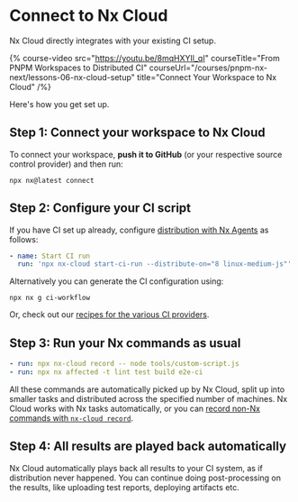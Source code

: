 # Connect to Nx Cloud

Nx Cloud directly integrates with your existing CI setup.

{% course-video src="https://youtu.be/8mqHXYIl_qI" courseTitle="From PNPM Workspaces to Distributed CI" courseUrl="/courses/pnpm-nx-next/lessons-06-nx-cloud-setup" title="Connect Your Workspace to Nx Cloud" /%}

Here's how you get set up.

## Step 1: Connect your workspace to Nx Cloud

To connect your workspace, **push it to GitHub** (or your respective source control provider) and then run:

```shell
npx nx@latest connect
```

## Step 2: Configure your CI script

If you have CI set up already, configure [distribution with Nx Agents](/ci/features/distribute-task-execution) as follows:

```yml
- name: Start CI run
  run: 'npx nx-cloud start-ci-run --distribute-on="8 linux-medium-js"'
```

Alternatively you can generate the CI configuration using:

```shell
npx nx g ci-workflow
```

Or, check out our [recipes for the various CI providers](/ci/recipes/set-up).

## Step 3: Run your Nx commands as usual

```yml
- run: npx nx-cloud record -- node tools/custom-script.js
- run: npx nx affected -t lint test build e2e-ci
```

All these commands are automatically picked up by Nx Cloud, split up into smaller tasks and distributed across the specified number of machines. Nx Cloud works with Nx tasks automatically, or you can [record non-Nx commands with `nx-cloud record`](/ci/recipes/other/record-commands).

## Step 4: All results are played back automatically

Nx Cloud automatically plays back all results to your CI system, as if distribution never happened. You can continue doing post-processing on the results, like uploading test reports, deploying artifacts etc.
